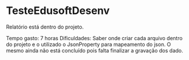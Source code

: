 # TesteEdusoftDesenv

Relatório está dentro do projeto.

Tempo gasto: 7 horas
Dificuldades: Saber onde criar cada arquivo dentro do projeto e o utilizado o JsonProperty para mapeamento do json.
O mesmo ainda não está concluído pois falta finalizar a gravação dos dado.
